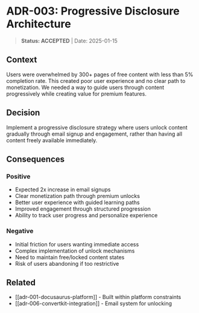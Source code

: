 # ADR-003: Progressive Disclosure Architecture

> **Status: ACCEPTED** | Date: 2025-01-15

## Context
Users were overwhelmed by 300+ pages of free content with less than 5% completion rate. This created poor user experience and no clear path to monetization. We needed a way to guide users through content progressively while creating value for premium features.

## Decision
Implement a progressive disclosure strategy where users unlock content gradually through email signup and engagement, rather than having all content freely available immediately.

## Consequences
### Positive
- Expected 2x increase in email signups
- Clear monetization path through premium unlocks
- Better user experience with guided learning paths
- Improved engagement through structured progression
- Ability to track user progress and personalize experience

### Negative
- Initial friction for users wanting immediate access
- Complex implementation of unlock mechanisms
- Need to maintain free/locked content states
- Risk of users abandoning if too restrictive

## Related
- [[adr-001-docusaurus-platform]] - Built within platform constraints
- [[adr-006-convertkit-integration]] - Email system for unlocking